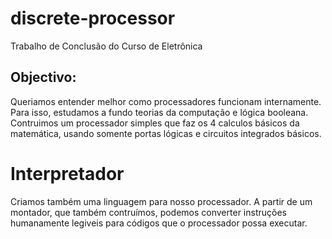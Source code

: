 # discrete-processor
Trabalho de Conclusão do Curso de Eletrônica

## Objectivo:

Queriamos entender melhor como processadores funcionam internamente. Para isso, estudamos a fundo teorias da computação e lógica booleana. Contruimos um processador simples que faz os 4 calculos básicos da matemática, usando somente portas lógicas e circuitos integrados básicos.

# Interpretador
Criamos também uma linguagem para nosso processador.
A partir de um montador, que também contruímos, podemos converter instruções humanamente legiveis para códigos que o processador possa executar.

